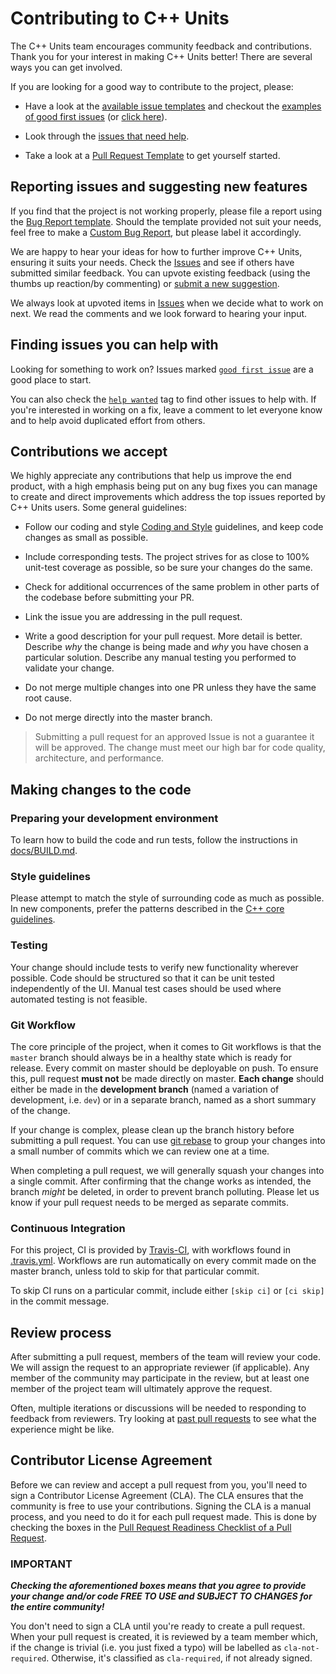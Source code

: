 # Contributing to C++ Units

The C++ Units team encourages community feedback and contributions. Thank you for your interest in making C++ Units better! There are several ways you can get involved.

If you are looking for a good way to contribute to the project, please:

- Have a look at the [available issue templates](https://github.com/crdrisko/cpp-units/issues/new/choose) and checkout the [examples of good first issues](https://github.com/crdrisko/cpp-units/contribute) (or [click here](https://github.com/crdrisko/cpp-units/labels/good%20first%20issue)).

- Look through the [issues that need help](https://github.com/crdrisko/cpp-units/labels/help%20wanted).

- Take a look at a [Pull Request Template](PULL_REQUEST_TEMPLATE.md) to get yourself started.

## Reporting issues and suggesting new features

If you find that the project is not working properly, please file a report using the [Bug Report template](https://github.com/crdrisko/cpp-units/issues/new?assignees=&labels=bug&template=bug_report.md&title=[BUG]). Should the template provided not suit your needs, feel free to make a [Custom Bug Report](https://github.com/crdrisko/cpp-units/issues/new?assignees=&labels=&template=custom.md&title=), but please label it accordingly.

We are happy to hear your ideas for how to further improve C++ Units, ensuring it suits your needs. Check the [Issues](https://github.com/crdrisko/cpp-units/issues) and see if others have submitted similar feedback. You can upvote existing feedback (using the thumbs up reaction/by commenting) or [submit a new suggestion](https://github.com/crdrisko/cpp-units/issues/new?assignees=&labels=&template=feature_request.md&title=).

We always look at upvoted items in [Issues](https://github.com/crdrisko/cpp-units/issues) when we decide what to work on next. We read the comments and we look forward to hearing your input.

## Finding issues you can help with

Looking for something to work on? Issues marked [`good first issue`](https://github.com/crdrisko/cpp-units/labels/good%20first%20issue) are a good place to start.

You can also check the [`help wanted`](https://github.com/crdrisko/cpp-units/labels/help%20wanted) tag to find other issues to help with. If you're interested in working on a fix, leave a comment to let everyone know and to help avoid duplicated effort from others.

## Contributions we accept

We highly appreciate any contributions that help us improve the end product, with a high emphasis being put on any bug fixes you can manage to create and direct improvements which address the top issues reported by C++ Units users. Some general guidelines:

- Follow our coding and style [Coding and Style](#Style-guidelines) guidelines, and keep code changes as small as possible.

- Include corresponding tests. The project strives for as close to 100% unit-test coverage as possible, so be sure your changes do the same.

- Check for additional occurrences of the same problem in other parts of the codebase before submitting your PR.

- Link the issue you are addressing in the pull request.

- Write a good description for your pull request. More detail is better. Describe *why* the change is being made and *why* you have chosen a particular solution. Describe any manual testing you performed to validate your change.

- Do not merge multiple changes into one PR unless they have the same root cause.

- Do not merge directly into the master branch.

> Submitting a pull request for an approved Issue is not a guarantee it will be approved.
> The change must meet our high bar for code quality, architecture, and performance.

## Making changes to the code

### Preparing your development environment

To learn how to build the code and run tests, follow the instructions in [docs/BUILD.md](BUILD.md).

### Style guidelines

Please attempt to match the style of surrounding code as much as possible. In new components, prefer the patterns described in the [C++ core guidelines](https://isocpp.github.io/CppCoreGuidelines/CppCoreGuidelines).

<!--### Code formatting

***Run clang-format***

Use the following commands from the project's root directory to run clang-format
(must be installed on the host system).

**1. Run the CMake target for `clang-format`:**

```bash
cmake --build build --target clang-format
```

**2. Using clang-format:**

```bash
# !!! clang-format does not run recursively in subdirectories !!!
# for each .cpp file modified
clang-format -i *.cpp

# for each .h file modified
clang-format -i *.h

# for each .hpp file modified
clang-format -i *.hpp
```

**3. Using TheLartians' Format.cmake:**

```bash
cmake -Htest -Bbuild/test

# view changes
cmake --build build/test --target format

# apply changes
cmake --build build/test --target fix-format
```

See [Format.cmake](https://github.com/TheLartians/Format.cmake) for more options.-->

### Testing

Your change should include tests to verify new functionality wherever possible. Code should be structured so that it can be unit tested independently of the UI. Manual test cases should be used where automated testing is not feasible.

### Git Workflow

The core principle of the project, when it comes to Git workflows is that the `master` branch should always be in a healthy state which is ready for release. Every commit on master should be deployable on push. To ensure this, pull request **must not** be made directly on master. **Each change** should either be made in the **development branch** (named a variation of development, i.e. `dev`) or in a separate branch, named as a short summary of the change.

If your change is complex, please clean up the branch history before submitting a pull request. You can use [git rebase](https://git-scm.com/book/en/v2/Git-Branching-Rebasing) to group your changes into a small number of commits which we can review one at a time.

When completing a pull request, we will generally squash your changes into a single commit. After confirming that the change works as intended, the branch *might* be deleted, in order to prevent branch polluting. Please let us know if your pull request needs to be merged as separate commits.

### Continuous Integration

For this project, CI is provided by [Travis-CI](https://travis-ci.com/github/crdrisko/cpp-units), with workflows found in [.travis.yml](https://github.com/crdrisko/cpp-units/blob/master/.travis.yml). Workflows are run automatically on every commit made on the master branch, unless told to skip for that particular commit.

To skip CI runs on a particular commit, include either `[skip ci]` or `[ci skip]` in the commit message.

## Review process

After submitting a pull request, members of the team will review your code. We will assign the request to an appropriate reviewer (if applicable). Any member of the community may participate in the review, but at least one member of the project team will ultimately approve the request.

Often, multiple iterations or discussions will be needed to responding to feedback from reviewers. Try looking at [past pull requests](https://github.com/crdrisko/cpp-units/pulls?q=is%3Apr+is%3Aclosed) to see what the experience might be like.

## Contributor License Agreement

Before we can review and accept a pull request from you, you'll need to sign a Contributor License Agreement (CLA). The CLA ensures that the community is free to use your contributions. Signing the CLA is a manual process, and you need to do it for each pull request made. This is done by checking the boxes in the [Pull Request Readiness Checklist of a Pull Request](PULL_REQUEST_TEMPLATE.md#Pull-Request-Readiness-Checklist).

### IMPORTANT

***Checking the aforementioned boxes means that you agree to provide your change and/or code FREE TO USE and SUBJECT TO CHANGES for the entire community!***

You don't need to sign a CLA until you're ready to create a pull request. When your pull request is created, it is reviewed by a team member which, if the change is trivial (i.e. you just fixed a typo) will be labelled as `cla-not-required`. Otherwise, it's classified as `cla-required`, if not already signed.
